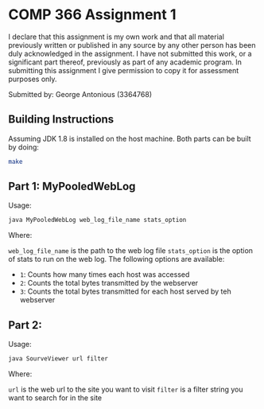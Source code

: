 # COMP 366 Assignment 1

I declare that this assignment is my own work and that all material previously written or published in any source by any other person has been duly acknowledged in the assignment. I have not submitted this work, or a significant part thereof, previously as part of any academic program. In submitting this assignment I give permission to copy it for assessment purposes only.

Submitted by: George Antonious (3364768)

## Building Instructions

Assuming JDK 1.8 is installed on the host machine. Both parts can be built by doing:

```bash
make
```

## Part 1: MyPooledWebLog

Usage:

```bash
java MyPooledWebLog web_log_file_name stats_option
```

Where:

`web_log_file_name` is the path to the web log file
`stats_option` is the option of stats to run on the web log. The following options are available:

- `1`: Counts how many times each host was accessed
- `2`: Counts the total bytes transmitted by the webserver
- `3`: Counts the total bytes transmitted for each host served by teh webserver

## Part 2:

Usage:

```bash
java SourveViewer url filter
```

Where:

`url` is the web url to the site you want to visit
`filter` is a filter string you want to search for in the site
